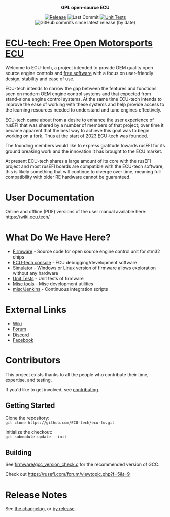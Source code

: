 <div align="center">

<b>GPL open-source ECU</b>

[![Release](https://img.shields.io/github/v/release/ECU-tech/ecu-fw?style=flat)](https://github.com/ECU-tech/ecu-fw/releases/latest) ![Last Commit](https://img.shields.io/github/last-commit/ECU-tech/ecu-fw?style=flat)
[![Unit Tests](https://img.shields.io/github/actions/workflow/status/ECU-tech/ecu-fw/build-unit-tests.yaml?label=Unit%20Tests&branch=master)](https://github.com/ECU-tech/ecu-fw/actions/workflows/build-unit-tests.yaml)
![GitHub commits since latest release (by date)](https://img.shields.io/github/commits-since/ECU-tech/ecu-fw/latest?color=blueviolet&label=Commits%20Since%20Release)

</div>

# [ECU-tech: Free Open Motorsports ECU](https://www.ecu.tech/)

Welcome to ECU-tech, a project intended to provide OEM quality open source engine controls and [free software](https://www.fsf.org/about/what-is-free-software) with a focus on user-friendly design, stability and ease of use. 

ECU-tech intends to narrow the gap between the features and functions seen on modern OEM engine control systems and that expected from stand-alone engine control systems. At the same time ECU-tech intends to improve the ease of working with these systems and help provide access to the learning resources needed to understand and tune engines effectively.

ECU-tech came about from a desire to enhance the user experience of rusEFI that was shared by a number of members of that project; over time it became apparent that the best way to achieve this goal was to begin working on a fork. Thus at the start of 2023 ECU-tech was founded.

The founding members would like to express gratitude towards rusEFI for its ground breaking work and the innovation it has brought to the ECU market.

At present ECU-tech shares a large amount of its core with the rusEFI project and most rusEFI boards are compatible with the ECU-tech software; this is likely something that will continue to diverge over time, meaning full compatibility with older RE hardware cannot be guaranteed.

# User Documentation

Online and offline (PDF) versions of the user manual available here: https://wiki.ecu.tech/

# What Do We Have Here?
 * [Firmware](/firmware) - Source code for open source engine control unit for stm32 chips
 * [ECU-tech console](/java_console) - ECU debugging/development software
 * [Simulator](/simulator) - Windows or Linux version of firmware allows exploration without any hardware
 * [Unit Tests](/unit_tests) - Unit tests of firmware
 * [Misc tools](/java_tools) - Misc development utilities
 * [misc/Jenkins](/misc/jenkins) - Continuous integration scripts

# External Links

 * [Wiki](https://wiki.ecu.tech/)
 * [Forum](https://www.ecu.tech/forum)
 * [Discord](https://discord.gg/EEg2fbhQD4)
 * [Facebook](https://www.facebook.com/ecu.tech)
<!--
 * [YouTube](https://www.youtube.com/)
-->

# Contributors

This project exists thanks to all the people who contribute their time, expertise, and testing.

If you'd like to get involved, see [contributing](CONTRIBUTING.md).

## Getting Started

Clone the repository:  
`git clone https://github.com/ECU-tech/ecu-fw.git`

Initialize the checkout:  
`git submodule update --init`

## Building

See [firmware/gcc_version_check.c](firmware/gcc_version_check.c) for the recommended version of GCC.

Check out https://rusefi.com/forum/viewtopic.php?f=5&t=9

# Release Notes

See [the changelog](firmware/CHANGELOG.md), or [by release](https://github.com/ECU-tech/ecu-fw/releases).
